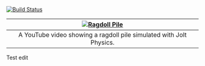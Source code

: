 [![Build Status](https://github.com/jrouwe/TestRepo/actions/workflows/build.yml/badge.svg)](https://github.com/jrouwe/TestRepo/actions/)


|[![Ragdoll Pile](https://img.youtube.com/vi/pwyCW0yNKMA/hqdefault.jpg)](https://www.youtube.com/watch?v=pwyCW0yNKMA)|
|:-:|
|A YouTube video showing a ragdoll pile simulated with Jolt Physics.|

Test edit